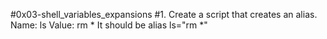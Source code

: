 #0x03-shell_variables_expansions
#1. Create a script that creates an alias. Name: ls Value: rm *
It should be alias ls="rm *"
